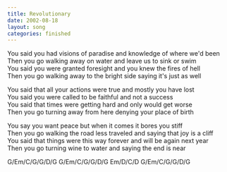 ```yaml
---
title: Revolutionary
date: 2002-08-18
layout: song
categories: finished
---
```

You said you had visions of paradise and knowledge of where we'd been  
Then you go walking away on water and leave us to sink or swim  
You said you were granted foresight and you knew the fires of hell  
Then you go walking away to the bright side saying it's just as well  

You said that all your actions were true and mostly you have lost  
You said you were called to be faithful and not a success  
You said that times were getting hard and only would get worse  
Then you go turning away from here denying your place of birth  

You say you want peace but when it comes it bores you stiff  
Then you go walking the road less traveled and saying that joy is a cliff  
You said that things were this way forever and will be again next year  
Then you go turning wine to water and saying the end is near  

<div class="chords">
G/Em/C/G/G/D/G  
G/Em/C/G/G/D/G  
Em/D/C/D  
G/Em/C/G/G/D/G</div>
